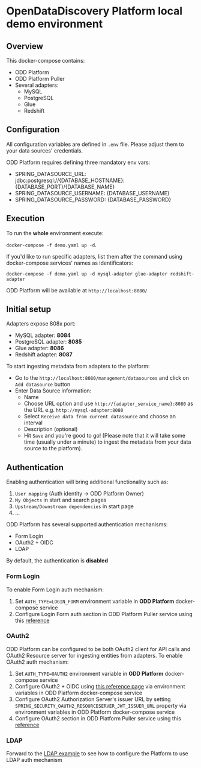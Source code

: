 # OpenDataDiscovery Platform local demo environment

## Overview

This docker-compose contains:

* ODD Platform
* ODD Platform Puller
* Several adapters:
    * MySQL
    * PostgreSQL
    * Glue
    * Redshift

## Configuration

All configuration variables are defined in `.env` file. Please adjust them to your data sources' credentials.

ODD Platform requires defining three mandatory env vars:

* SPRING_DATASOURCE_URL: jdbc:postgresql://{DATABASE_HOSTNAME}:{DATABASE_PORT}/{DATABASE_NAME}
* SPRING_DATASOURCE_USERNAME: {DATABASE_USERNAME}
* SPRING_DATASOURCE_PASSWORD: {DATABASE_PASSWORD}

## Execution

To run the **whole** environment execute:

`docker-compose -f demo.yaml up -d`.

If you'd like to run specific adapters, list them after the command using docker-compose services' names as
identificators:

`docker-compose -f demo.yaml up -d mysql-adapter glue-adapter redshift-adapter`

ODD Platform will be available at `http://localhost:8080/`

## Initial setup

Adapters expose 808x port:

* MySQL adapter: **8084**
* PostgreSQL adapter: **8085**
* Glue adapter: **8086**
* Redshift adapter: **8087**

To start ingesting metadata from adapters to the platform:

* Go to the `http://localhost:8080/management/datasources` and click on `Add datasource` button
* Enter Data Source information:
    * Name
    * Choose URL option and use `http://{adapter_service_name}:8080` as the URL e.g. `http://mysql-adapter:8080`
    * Select `Receive data from current datasource` and choose an interval
    * Description (optional)
    * Hit `Save` and you're good to go! (Please note that it will take some time (usually under a minute) to ingest
      the metadata from your data source to the platform).

## Authentication

Enabling authentication will bring additional functionality such as:

1. `User mapping` (Auth identity -> ODD Platform Owner)
2. `My Objects` in start and search pages
3. `Upstream/Downstream dependencies` in start page
4. ...

ODD Platform has several supported authentication mechanisms:

* Form Login
* OAuth2 + OIDC
* LDAP

By default, the authentication is **disabled**

### Form Login

To enable Form Login auth mechanism:

1. Set  `AUTH_TYPE=LOGIN_FORM` environment variable in **ODD Platform** docker-compose service
2. Configure Login Form auth section in ODD Platform Puller service using
   this [reference](https://github.com/opendatadiscovery/odd-platform-puller#readme)

### OAuth2

ODD Platform can be configured to be both OAuth2 client for API calls and OAuth2 Resource server for ingesting entities
from adapters. To enable OAuth2 auth mechanism:

1. Set  `AUTH_TYPE=OAUTH2` environment variable in **ODD Platform** docker-compose service
3. Configure OAuth2 + OIDC
   using [this reference page](https://docs.spring.io/spring-security/site/docs/5.2.x/reference/html/oauth2.html#oauth2)
   via environment variables in ODD Platform docker-compose service
4. Configure OAuth2 Authorization Server's issuer URL by setting `SPRING_SECURITY_OAUTH2_RESOURCESERVER_JWT_ISSUER_URL`
   property via environment variables in ODD Platform docker-compose service
5. Configure OAuth2 section in ODD Platform Puller service using
   this [reference](https://github.com/opendatadiscovery/odd-platform-puller#readme)

### LDAP

Forward to
the [LDAP example](https://github.com/opendatadiscovery/odd-platform/blob/main/docker/docker/examples/ldap.yml) to see
how to configure the Platform to use LDAP auth mechanism